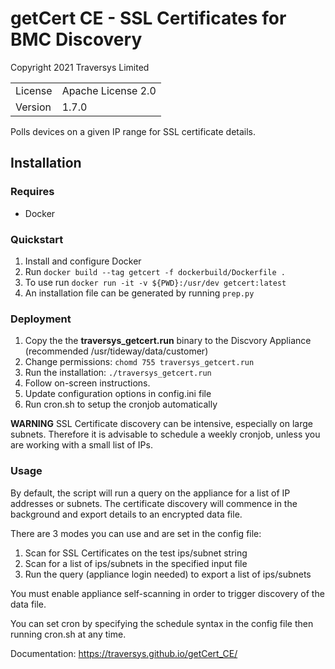 # getCert CE - SSL Certificates for BMC Discovery
Copyright 2021 Traversys Limited

|     |     |
| --- | --- |
| License | Apache License 2.0 |
| Version | 1.7.0 |

Polls devices on a given IP range for SSL certificate details.

## Installation

### Requires
* Docker

### Quickstart
1. Install and configure Docker
2. Run `docker build --tag getcert -f dockerbuild/Dockerfile .`
3. To use run `docker run -it -v ${PWD}:/usr/dev getcert:latest`
4. An installation file can be generated by running `prep.py`

### Deployment
1. Copy the the **traversys_getcert.run** binary to the Discvory Appliance (recommended /usr/tideway/data/customer)
2. Change permissions: `chomd 755 traversys_getcert.run`
3. Run the installation: `./traversys_getcert.run`
4. Follow on-screen instructions.
5. Update configuration options in config.ini file
6. Run cron.sh to setup the cronjob automatically

**WARNING** SSL Certificate discovery can be intensive, especially on large subnets. Therefore it is advisable to schedule a weekly cronjob, unless you are working with a small list of IPs.

### Usage

By default, the script will run a query on the appliance for a list of IP addresses or subnets.
The certificate discovery will commence in the background and export details to an encrypted data file.

There are 3 modes you can use and are set in the config file:

1. Scan for SSL Certificates on the test ips/subnet string
2. Scan for a list of ips/subnets in the specified input file
3. Run the query (appliance login needed) to export a list of ips/subnets

You must enable appliance self-scanning in order to trigger discovery of the data file.

You can set cron by specifying the schedule syntax in the config file then running cron.sh at any time.

Documentation: https://traversys.github.io/getCert_CE/